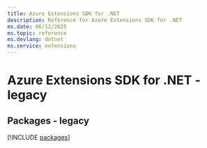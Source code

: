 ```yaml
---
title: Azure Extensions SDK for .NET
description: Reference for Azure Extensions SDK for .NET
ms.date: 06/12/2025
ms.topic: reference
ms.devlang: dotnet
ms.service: extensions
---
```

# Azure Extensions SDK for .NET - legacy
## Packages - legacy
[!INCLUDE [packages](extensions-index.md)]